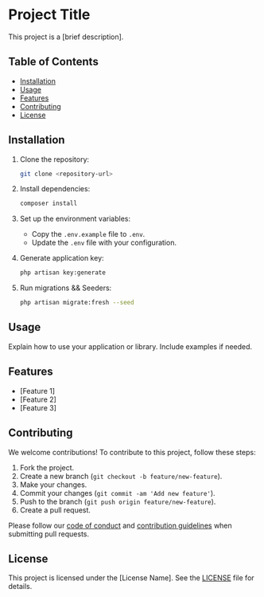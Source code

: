 # Project Title

This project is a [brief description].

## Table of Contents

- [Installation](#installation)
- [Usage](#usage)
- [Features](#features)
- [Contributing](#contributing)
- [License](#license)

## Installation

1. Clone the repository:

    ```bash
    git clone <repository-url>
    ```

2. Install dependencies:

    ```bash
    composer install
    ```

3. Set up the environment variables:

    - Copy the `.env.example` file to `.env`.
    - Update the `.env` file with your configuration.

4. Generate application key:

    ```bash
    php artisan key:generate
    ```

5. Run migrations && Seeders:

    ```bash
    php artisan migrate:fresh --seed
    ```

## Usage

Explain how to use your application or library. Include examples if needed.

## Features

- [Feature 1]
- [Feature 2]
- [Feature 3]

## Contributing

We welcome contributions! To contribute to this project, follow these steps:

1. Fork the project.
2. Create a new branch (`git checkout -b feature/new-feature`).
3. Make your changes.
4. Commit your changes (`git commit -am 'Add new feature'`).
5. Push to the branch (`git push origin feature/new-feature`).
6. Create a pull request.

Please follow our [code of conduct](CODE_OF_CONDUCT.md) and [contribution guidelines](CONTRIBUTING.md) when submitting pull requests.

## License

This project is licensed under the [License Name]. See the [LICENSE](LICENSE) file for details.
